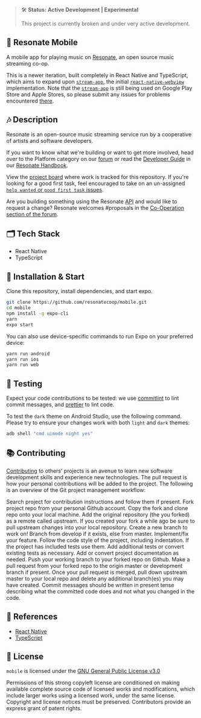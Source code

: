 > 🛠 **Status: Active Development | Experimental**
>
> This project is currently broken and under very active development.

## 🎵 Resonate Mobile

A mobile app for playing music on [Resonate](https://stream.resonate.coop/), an open source music streaming co-op. 

This is a newer iteration, built completely in React Native and TypeScript, which aims to expand upon [`stream-app`](https://github.com/peterklingelhofer/stream-app), the initial [`react-native-webview`](https://github.com/react-native-webview/react-native-webview) implementation. Note that the [`stream-app`](https://github.com/peterklingelhofer/stream-app) is still being used on Google Play Store and Apple Stores, so please submit any issues for problems encountered [there](https://github.com/resonatecoop/stream-app/issues).


## 🎶 Description

Resonate is an open-source music streaming service run by a cooperative of artists and software developers.

If you want to know what we're building or want to get more involved, head over to the Platform category on our [forum](https://community.resonate.is/c/platform/l/latest?board=default) or read the [Developer Guide](https://community.resonate.is/docs?topic=2262) in our [Resonate Handbook](https://community.resonate.is/docs).

View the [project board](https://github.com/resonatecoop/mobile/projects/1) where work is tracked for this repository. If you're looking for a good first task, feel encouraged to take on an un-assigned [`help wanted` or `good first task` issues](https://github.com/resonatecoop/mobile/issues).

Are you building something using the Resonate [API](#api) and would like to request a change? Resonate welcomes #proposals in the [Co-Operation section of the forum](https://community.resonate.is/c/66).


## 🗂 Tech Stack

- React Native
- TypeScript


## 🔧 Installation & Start

Clone this repository, install dependencies, and start expo.

```sh
git clone https://github.com/resonatecoop/mobile.git
cd mobile
npm install -g expo-cli
yarn
expo start
```

You can also use device-specific commands to run Expo on your preferred device:
```sh
yarn run android
yarn run ios
yarn run web
```

## 🧪 Testing
Expect your code contributions to be tested: we use [commitlint](https://commitlint.js.org) to lint commit messages, and [prettier](https://prettier.io) to lint code.

To test the `dark` theme on Android Studio, use the following command. Please try to ensure your changes work with both `light` and `dark` themes:

```sh
adb shell "cmd uimode night yes"
```

## 📚 Contributing

<a href="https://github.com/resonatecoop/stream/blob/master/CONTRIBUTING.md">Contributing</a> to others’ projects is an avenue to learn new software development skills and experience new technologies. The pull request is how your personal contributions will be added to the project. The following is an overview of the Git project management workflow:

Search project for contribution instructions and follow them if present.
Fork project repo from your personal Github account.
Copy the fork and clone repo onto your local machine.
Add the original repository (the you forked) as a remote called upstream.
If you created your fork a while ago be sure to pull upstream changes into your local repository.
Create a new branch to work on! Branch from develop if it exists, else from master.
Implement/fix your feature.
Follow the code style of the project, including indentation.
If the project has included tests use them.
Add additional tests or convert existing tests as necessary.
Add or convert project documentation as needed.
Push your working branch to your forked repo on Github.
Make a pull request from your forked repo to the origin master or development branch if present.
Once your pull request is merged, pull down upstream master to your local repo and delete any additional branch(es) you may have created.
Commit messages should be written in present tense describing what the committed code does and not what you changed in the code.


## 📖 References

- [React Native](https://reactnative.dev/)
- [TypeScript](https://typescriptlang.org/')


## 📑 License

`mobile` is licensed under the
[GNU General Public License v3.0](https://github.com/peterklingelhofer/stream-app/blob/master/LICENSE)

Permissions of this strong copyleft license are conditioned on making available complete source code of licensed works and modifications, which include larger works using a licensed work, under the same license. Copyright and license notices must be preserved. Contributors provide an express grant of patent rights.
